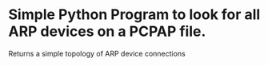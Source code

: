 # Simple Python Program to look for all ARP devices on a PCPAP file.
Returns a simple topology of ARP device connections
